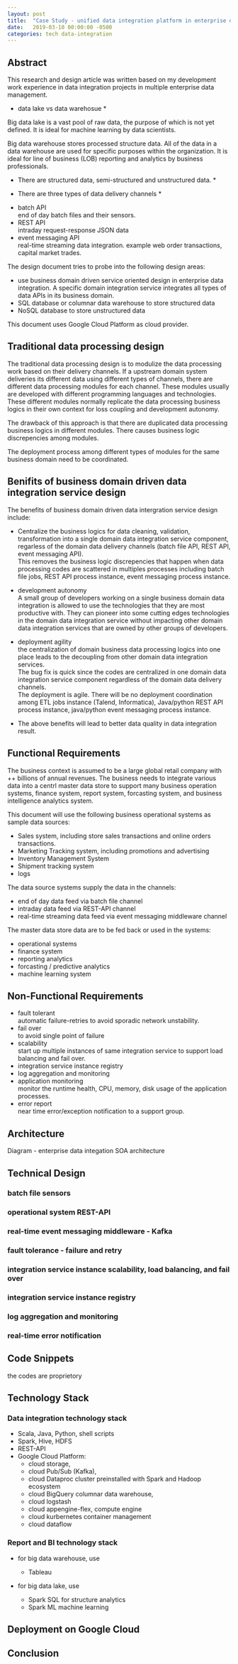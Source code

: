 ```yaml
---
layout: post
title:  "Case Study - unified data integration platform in enterprise data hub"
date:   2019-03-10 00:00:00 -0500
categories: tech data-integration
---
```


## Abstract  

This research and design article was written based on my development work experience in data integration projects in multiple enterprise data management.  

* data lake vs data warehosue *

Big data lake is a vast pool of raw data, the purpose of which is not yet defined. It is ideal for machine learning by data scientists.

Big data warehouse stores processed structure data. All of the data in a data warehouse are used for specific purposes within the organization. It is ideal for line of business (LOB) reporting and analytics by  business professionals.


* There are structured data, semi-structured and unstructured data. *

* There are three types of data delivery channels *
- batch API   
  end of day batch files and their sensors.
- REST API    
  intraday request-response JSON data
- event messaging API    
  real-time streaming data integration. example web order transactions, capital market trades.

The design document tries to probe into the following design areas:  

- use business domain driven service oriented design in enterprise data integration. A specific domain integration service integrates all types of data APIs in its business domain.
- SQL database or columnar data warehouse to store structured data  
- NoSQL database to store unstructured data  

This document uses Google Cloud Platform as cloud provider.


## Traditional data processing design

The traditional data processing design is to modulize the data processing work based on their delivery channels. If a upstream domain system deliveries its different data using different types of channels, there are different data processing modules for each channel. These modules usually are developed with different programming languages and technologies. These different modules normally replicate the data processing business logics in their own context for loss coupling and development autonomy.

The drawback of this approach is that there are duplicated data processing business logics in different modules. There causes business logic discrepencies among modules.

The deployment process among different types of modules for the same business domain need to be coordinated.

## Benifits of business domain driven data integration service design  

The benefits of business domain driven data intergration service design include:

- Centralize the business logics for data cleaning, validation, transformation into a single domain data integration service component, regarless of the domain data delivery channels (batch file API, REST API, event messaging API).   
  This removes the business logic discrepencies that happen when data processing codes are scattered in multiples processes including batch file jobs, REST API process instance, event messaging process instance.

- development autonomy  
  A small group of developers working on a single business domain data integration is allowed to use the technologies that they are most productive with. 
  They can pioneer into some cutting edges technologies in  the domain data integration service without impacting other domain data integration services that are owned by other groups of developers.

- deployment agility  
  the centralization of domain business data processing logics into one place leads to the decoupling from other domain data integration services.   
  The bug fix is quick since the codes are centralized in one domain data integration service component regardless of the domain data delivery channels.   
  The deployment is agile. There will be no deployment coordination among ETL jobs instance (Talend, Informatica), Java/python REST API process instance, java/python event messaging process instance.

- The above benefits will lead to better data quality in data integration result.


## Functional Requirements

The business context is assumed to be a large global retail company with ++ billions of annual revenues. The business needs to integrate various data into a centrl master data store to support many business operation systems, finance system, report system, forcasting system, and business intelligence analytics system.

This document will use the following business operational systems as sample data sources:  

- Sales system, including store sales transactions and online orders transactions.
- Marketing Tracking system, including promotions and advertising
- Inventory Management System
- Shipment tracking system
- logs


The data source systems supply the data in the channels:  
- end of day data feed via batch file channel
- intraday data feed via REST-API channel
- real-time streaming data feed via event messaging middleware channel

The master data store data are to be fed back or used in the systems:
- operational systems
- finance system
- reporting analytics
- forcasting / predictive analytics
- machine learning system


## Non-Functional Requirements

- fault tolerant   
  automatic failure-retries to avoid sporadic network unstability.   
- fail over   
  to avoid single point of failure  
- scalability  
  start up multiple instances of same integration service to support load balancing and fail over.
- integration service instance registry  
- log aggregation and monitoring       
- application monitoring   
  monitor the runtime health, CPU, memory, disk usage of the application processes.    
- error report   
  near time error/exception notification to a support group.   


## Architecture

Diagram - enterprise data integation SOA architecture


## Technical Design


### batch file sensors
 

### operational system REST-API 


### real-time event messaging middleware - Kafka


### fault tolerance - failure and retry


### integration service instance scalability, load balancing, and fail over


### integration service instance registry 




### log aggregation and monitoring




### real-time error notification


## Code Snippets

the codes are proprietory


## Technology Stack

### Data integration technology stack

- Scala, Java, Python, shell scripts
- Spark, Hive, HDFS
- REST-API
- Google Cloud Platform:
	- cloud storage, 
	- cloud Pub/Sub (Kafka), 
	- cloud Dataproc cluster preinstalled with Spark and Hadoop ecosystem
	- cloud BigQuery columnar data warehouse, 
	- cloud logstash
	- cloud appengine-flex, compute engine
	- cloud kurbernetes container management
	- cloud dataflow 

	
### Report and BI technology stack

- for big data warehouse, use 
	- Tableau
	
- for big data lake, use
	- Spark SQL for structure analytics
	- Spark ML machine learning
	
	
## Deployment on Google Cloud


## Conclusion


